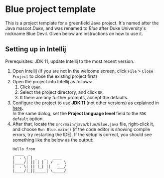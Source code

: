 # Blue project template

This is a project template for a greenfield Java project. It's named after the Java mascot _Duke_, and was renamed to _Blue_ after Duke University's nickname Blue Devil. Given below are instructions on how to use it.

## Setting up in Intellij

Prerequisites: JDK 11, update Intellij to the most recent version.

1. Open Intellij (if you are not in the welcome screen, click `File` > `Close Project` to close the existing project first)
1. Open the project into Intellij as follows:
   1. Click `Open`.
   1. Select the project directory, and click `OK`.
   1. If there are any further prompts, accept the defaults.
1. Configure the project to use **JDK 11** (not other versions) as explained in [here](https://www.jetbrains.com/help/idea/sdk.html#set-up-jdk).<br>
   In the same dialog, set the **Project language level** field to the `SDK default` option.
3. After that, locate the `src/main/java/blue/Blue.java` file, right-click it, and choose `Run Blue.main()` (if the code editor is showing compile errors, try restarting the IDE). If the setup is correct, you should see something like the below as the output:
   ```
   Hello from
    ____  _                
   |  . \| | _   _   ____  
   |____/| || | | | /  _  \
   |  . \| || |_| ||   ___/
   |____/|_||_____| \_____/
   ```
